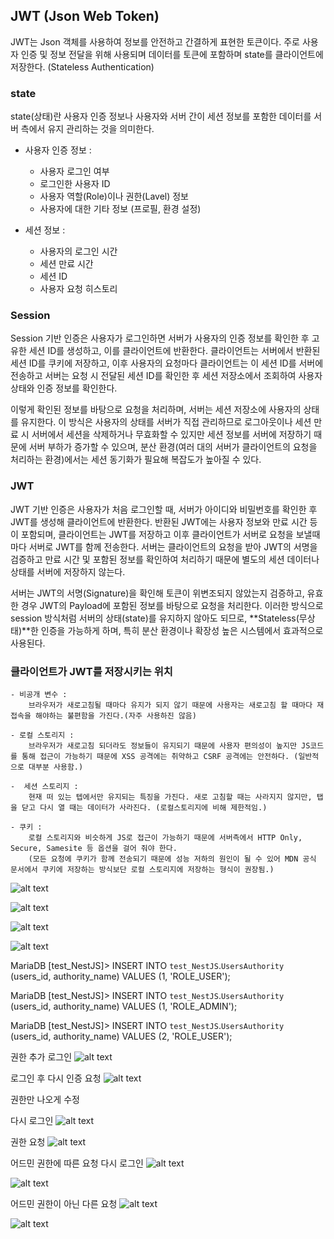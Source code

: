 ## JWT (Json Web Token)
JWT는 Json 객체를 사용하여 정보를 안전하고 간결하게 표현한 토큰이다.
주로 사용자 인증 및 정보 전달을 위해 사용되며 데이터를 토큰에 포함하며 state를 클라이언트에 저장한다. (Stateless Authentication)


### state
state(상태)란 사용자 인증 정보나 사용자와 서버 간이 세션 정보를 포함한 데이터를 서버 측에서 유지 관리하는 것을 의미한다.

- 사용자 인증 정보 : 
    - 사용자 로그인 여부
    - 로그인한 사용자 ID
    - 사용자 역할(Role)이나 권한(Lavel) 정보
    - 사용자에 대한 기타 정보 (프로필, 환경 설정)

- 세션 정보 : 
    - 사용자의 로그인 시간
    - 세션 만료 시간
    - 세션 ID
    - 사용자 요청 히스토리

### Session
Session 기반 인증은 사용자가 로그인하면 서버가 사용자의 인증 정보를 확인한 후 고유한 세션 ID를 생성하고, 이를 클라이언트에 반환한다. 
클라이언트는 서버에서 반환된 세션 ID를 쿠키에 저장하고, 이후 사용자의 요청마다 클라이언트는 이 세션 ID를 서버에 전송하고 서버는 요청 시 전달된 세션 ID를 확인한 후 
세션 저장소에서 조회하여 사용자 상태와 인증 정보를 확인한다.

이렇게 확인된 정보를 바탕으로 요청을 처리하며, 서버는 세션 저장소에 사용자의 상태를 유지한다. 이 방식은 사용자의 상태를 서버가 직접 관리하므로
로그아웃이나 세션 만료 시 서버에서 세션을 삭제하거나 무효화할 수 있지만 세션 정보를 서버에 저장하기 때문에 서버 부하가 증가할 수 있으며, 
분산 환경(여러 대의 서버가 클라이언트의 요청을 처리하는 환경)에서는 세션 동기화가 필요해 복잡도가 높아질 수 있다.


### JWT
JWT 기반 인증은 사용자가 처음 로그인할 때, 서버가 아이디와 비밀번호를 확인한 후 JWT를 생성해 클라이언트에 반환한다. 
반환된 JWT에는 사용자 정보와 만료 시간 등이 포함되며, 클라이언트는 JWT를 저장하고 이후 클라이언트가 서버로 요청을 보낼때 마다 서버로 JWT를 함께 전송한다. 
서버는 클라이언트의 요청을 받아 JWT의 서명을 검증하고 만료 시간 및 포함된 정보를 확인하여 처리하기 때문에 별도의 세션 데이터나 상태를 서버에 저장하지 않는다.

서버는 JWT의 서명(Signature)을 확인해 토큰이 위변조되지 않았는지 검증하고, 유효한 경우 JWT의 Payload에 포함된 정보를 바탕으로 요청을 처리한다. 
이러한 방식으로 session 방식처럼 서버의 상태(state)를 유지하지 않아도 되므로, **Stateless(무상태)**한 인증을 가능하게 하며, 특히 분산 환경이나 확장성 높은 시스템에서 효과적으로 사용된다.

### 클라이언트가 JWT를 저장시키는 위치 
    - 비공개 변수 : 
        브라우저가 새로고침될 때마다 유지가 되지 않기 때문에 사용자는 새로고침 할 때마다 재접속을 해야하는 불편함을 가진다.(자주 사용하진 않음)
    
    - 로컬 스토리지 : 
        브라우저가 새로고침 되더라도 정보들이 유지되기 때문에 사용자 편의성이 높지만 JS코드를 통해 접근이 가능하기 때문에 XSS 공격에는 취약하고 CSRF 공격에는 안전하다. (일반적으로 대부분 사용함.)
    
    -  세션 스토리지 : 
        현재 떠 있는 텝에서만 유지되는 특징을 가진다. 새로 고침할 때는 사라지지 않지만, 탭을 닫고 다시 열 때는 데이터가 사라진다. (로컬스토리지에 비해 제한적임.)
    
    - 쿠키 : 
        로컬 스토리지와 비슷하게 JS로 접근이 가능하기 때문에 서버측에서 HTTP Only, Secure, Samesite 등 옵션을 걸어 줘야 한다.
        (모든 요청에 쿠키가 함께 전송되기 때문에 성능 저하의 원인이 될 수 있어 MDN 공식 문서에서 쿠키에 저장하는 방식보단 로컬 스토리지에 저장하는 형식이 권장됨.)





![alt text](image.png)

![alt text](image-1.png)

![alt text](image-2.png)

![alt text](image-3.png)

MariaDB [test_NestJS]> INSERT INTO `test_NestJS`.`UsersAuthority` (users_id, authority_name) VALUES (1, 'ROLE_USER');

MariaDB [test_NestJS]> INSERT INTO `test_NestJS`.`UsersAuthority` (users_id, authority_name) VALUES (1, 'ROLE_ADMIN');

MariaDB [test_NestJS]> INSERT INTO `test_NestJS`.`UsersAuthority` (users_id, authority_name) VALUES (2, 'ROLE_USER');

권한 추가 로그인
![alt text](image-4.png)

로그인 후 다시 인증 요청
![alt text](image-5.png)

권한만 나오게 수정 

다시 로그인
![alt text](image-6.png)

권한 요청
![alt text](image-7.png)

어드민 권한에 따른 요청
다시 로그인
![alt text](image-8.png)

![alt text](image-9.png)

어드민 권한이 아닌 다른 요청
![alt text](image-10.png)


![alt text](image-11.png)